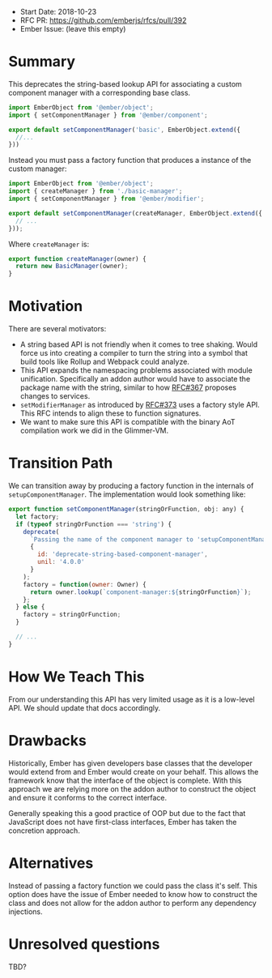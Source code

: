 - Start Date: 2018-10-23
- RFC PR: https://github.com/emberjs/rfcs/pull/392
- Ember Issue: (leave this empty)

# Summary

This deprecates the string-based lookup API for associating a custom component manager with a corresponding base class.

```js
import EmberObject from '@ember/object';
import { setComponentManager } from '@ember/component';

export default setComponentManager('basic', EmberObject.extend({
  //...
}))
```

Instead you must pass a factory function that produces a instance of the custom manager:

```js
import EmberObject from '@ember/object';
import { createManager } from './basic-manager';
import { setComponentManager } from '@ember/modifier';

export default setComponentManager(createManager, EmberObject.extend({
  // ...
}));
```

Where `createManager` is:

```js
export function createManager(owner) {
  return new BasicManager(owner);
}
```

# Motivation

There are several motivators:

- A string based API is not friendly when it comes to tree shaking. Would force us into creating a compiler to turn the string into a symbol that build tools like Rollup and Webpack could analyze.
- This API expands the namespacing problems associated with module unification. Specifically an addon author would have to associate the package name with the string, similar to how [RFC#367](https://github.com/mixonic/rfcs/blob/mu-packages/text/0000-module-unification-packages.md#explicit-packages-for-service-injections) proposes changes to services.
- `setModifierManager` as introduced by [RFC#373](https://github.com/emberjs/rfcs/blob/89349d30ade24303a06448bc121b8fd810cbe58d/text/0373-Element-Modifier-Managers.md#determining-which-modifier-manager-to-use) uses a factory style API. This RFC intends to align these to function signatures.
- We want to make sure this API is compatible with the binary AoT compilation work we did in the Glimmer-VM.

# Transition Path

We can transition away by producing a factory function in the internals of `setupComponentManager`. The implementation would look something like:

```js
export function setComponentManager(stringOrFunction, obj: any) {
  let factory;
  if (typeof stringOrFunction === 'string') {
    deprecate(
      `Passing the name of the component manager to 'setupComponentManager' is deprecated. Please pass a function that produces an instance of the manager.`,
      {
        id: 'deprecate-string-based-component-manager',
        unil: '4.0.0'
      }
    );
    factory = function(owner: Owner) {
      return owner.lookup(`component-manager:${stringOrFunction}`);
    };
  } else {
    factory = stringOrFunction;
  }

  // ...
}

```

# How We Teach This

From our understanding this API has very limited usage as it is a low-level API. We should update that docs accordingly.

# Drawbacks

Historically, Ember has given developers base classes that the developer would extend from and Ember would create on your behalf. This allows the framework know that the interface of the object is complete. With this approach we are relying more on the addon author to construct the object and ensure it conforms to the correct interface.

Generally speaking this a good practice of OOP but due to the fact that JavaScript does not have first-class interfaces, Ember has taken the concretion approach.

# Alternatives

Instead of passing a factory function we could pass the class it's self. This option does have the issue of Ember needed to know how to construct the class and does not allow for the addon author to perform any dependency injections.

# Unresolved questions

TBD?
